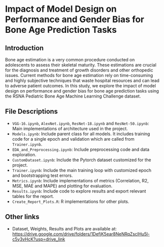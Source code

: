# Impact of Model Design on Performance and Gender Bias for Bone Age Prediction Tasks

## Introduction
Bone age estimation is a very common procedure conducted on adolescents to
assess their skeletal maturity. These estimations are crucial for the diagnosis and
treatment of growth disorders and other orthopedic issues. Current methods for
bone age estimation rely on time-consuming and highly subjective techniques that
waste hospital resources and can lead to adverse patient outcomes. In this study, we
explore the impact of model design on performance and gender bias for bone age
prediction tasks using the RSNA Pediatric Bone Age Machine Learning Challenge
dataset.

## File Descriptions
- `VGG-16.ipynb`, `AlexNet.ipynb`, `ResNet-18.ipynb` and `ResNet-50.ipynb`: Main implementations of architecture used in the project.
- `Models.ipynb`: Include parent class for all models. It includes training code for a single epoch and validation which are called from `Trainer.ipynb`.
- `EDA_and_Preprocessing.ipynb`: Include preprocessing code and data exploration.
- `CustomDataset.ipynb`: Include the Pytorch dataset customized for the project.
- `Trainer.ipynb`: Include the main training loop with customized epoch and bootstrapping test errors.
- `Metrics.ipynb`: Include implementations of metrics (Correlation, R2, MSE, MAE and MAPE) and plotting for evaluation.
- `Results.ipynb`: Include code to explore results and export relevant tables for the report.
- `Create_Report_Plots.R`: R implementations for other plots.

## Other links
- Dataset, Weights, Results and Plots are available at: https://drive.google.com/drive/folders/1DefjK5ear8NeNRqZsclHu5l-c5y3vHcK?usp=drive_link
